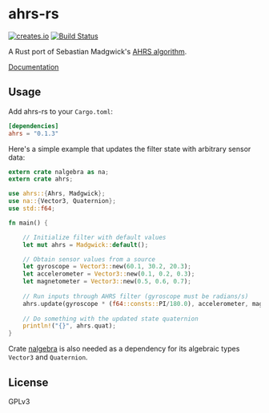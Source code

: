 # ahrs-rs

[![creates.io](http://meritbadge.herokuapp.com/ahrs)](https://crates.io/crates/ahrs)
[![Build Status](https://travis-ci.org/jmagnuson/ahrs-rs.svg?branch=master)](https://travis-ci.org/jmagnuson/ahrs-rs)

A Rust port of Sebastian Madgwick's [AHRS algorithm](http://www.x-io.co.uk/open-source-imu-and-ahrs-algorithms/).

[Documentation](https://docs.rs/ahrs)

## Usage

Add ahrs-rs to your `Cargo.toml`:

```toml
[dependencies]
ahrs = "0.1.3"
```

Here's a simple example that updates the filter state with arbitrary sensor data:

```rust
extern crate nalgebra as na;
extern crate ahrs;

use ahrs::{Ahrs, Madgwick};
use na::{Vector3, Quaternion};
use std::f64;

fn main() {

    // Initialize filter with default values
    let mut ahrs = Madgwick::default();

    // Obtain sensor values from a source
    let gyroscope = Vector3::new(60.1, 30.2, 20.3);
    let accelerometer = Vector3::new(0.1, 0.2, 0.3);
    let magnetometer = Vector3::new(0.5, 0.6, 0.7);
    
    // Run inputs through AHRS filter (gyroscope must be radians/s)
    ahrs.update(gyroscope * (f64::consts::PI/180.0), accelerometer, magnetometer);
    
    // Do something with the updated state quaternion
    println!("{}", ahrs.quat);
}

```

Crate [nalgebra](https://crates.io/crate/nalgeebra) is also needed as a dependency for its algebraic types `Vector3` and `Quaternion`.

## License

GPLv3
